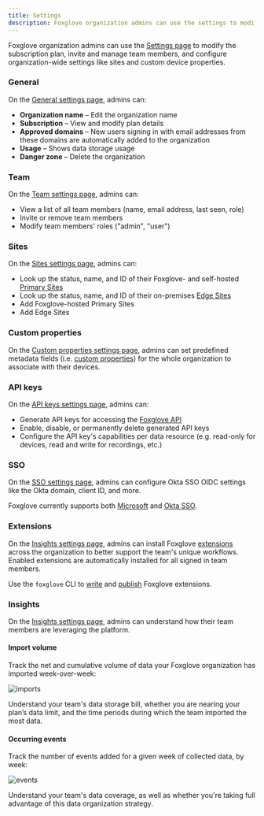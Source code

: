 ```yaml
---
title: Settings
description: Foxglove organization admins can use the settings to modify the subscription plan, invite and manage team members, and configure organization-wide settings like sites and custom device properties.
---
```


Foxglove organization admins can use the [Settings page](https://console.foxglove.dev/settings) to modify the subscription plan, invite and manage team members, and configure organization-wide settings like sites and custom device properties.

### General

On the [General settings page](https://console.foxglove.dev/settings/general), admins can:

- **Organization name** – Edit the organization name
- **Subscription** – View and modify plan details
- **Approved domains** – New users signing in with email addresses from these domains are automatically added to the organization
- **Usage** – Shows data storage usage
- **Danger zone** – Delete the organization

### Team

On the [Team settings page](https://console.foxglove.dev/settings/team), admins can:

- View a list of all team members (name, email address, last seen, role)
- Invite or remove team members
- Modify team members' roles ("admin", "user")

### Sites

On the [Sites settings page](https://console.foxglove.dev/settings/sites), admins can:

- Look up the status, name, and ID of their Foxglove- and self-hosted [Primary Sites](/docs/primary-sites/introduction)
- Look up the status, name, and ID of their on-premises [Edge Sites](/docs/edge-sites/introduction)
- Add Foxglove-hosted Primary Sites
- Add Edge Sites

### Custom properties

On the [Custom properties settings page](https://console.foxglove.dev/settings/custom-properties), admins can set predefined metadata fields (i.e. [custom properties](/docs/devices#custom-properties)) for the whole organization to associate with their devices.

### API keys

On the [API keys settings page](https://console.foxglove.dev/settings/apikeys), admins can:

- Generate API keys for accessing the [Foxglove API](/docs/api)
- Enable, disable, or permanently delete generated API keys
- Configure the API key's capabilities per data resource (e.g. read-only for devices, read and write for recordings, etc.)

### SSO

On the [SSO settings page](https://console.foxglove.dev/settings/oidc), admins can configure Okta SSO OIDC settings like the Okta domain, client ID, and more.

Foxglove currently supports both [Microsoft](https://foxglove.dev/blog/announcing-microsoft-sign-in) and [Okta SSO](/docs/organization-setup/okta-sso).

### Extensions

On the [Insights settings page](https://console.foxglove.dev/settings/insights), admins can install Foxglove [extensions](/docs/visualization/extensions/introduction) across the organization to better support the team's unique workflows. Enabled extensions are automatically installed for all signed in team members.

Use the `foxglove` CLI to [write](/docs/visualization/extensions/introduction#writing-an-extension) and [publish](/docs/visualization/extensions/publish) Foxglove extensions.

### Insights

On the [Insights settings page](https://console.foxglove.dev/settings/insights), admins can understand how their team members are leveraging the platform.

#### Import volume

Track the net and cumulative volume of data your Foxglove organization has imported week-over-week:

![imports](/img/docs/organization-setup/insights/imports.webp)

Understand your team's data storage bill, whether you are nearing your plan’s data limit, and the time periods during which the team imported the most data.

#### Occurring events

Track the number of events added for a given week of collected data, by week:

![events](/img/docs/organization-setup/insights/events.webp)

Understand your team's data coverage, as well as whether you're taking full advantage of this data organization strategy.
